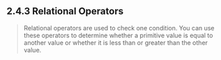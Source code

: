 ##  2.4.3 Relational Operators

<blockquote class="fragment fade-in">
Relational operators are used to check one condition. You can use these operators to
determine whether a primitive value is equal to another value or whether it is less than
or greater than the other value.
</blockquote>

